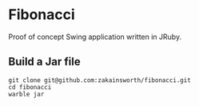 Fibonacci
=========

Proof of concept Swing application written in JRuby.

Build a Jar file
----------------
    git clone git@github.com:zakainsworth/fibonacci.git
    cd fibonacci
    warble jar